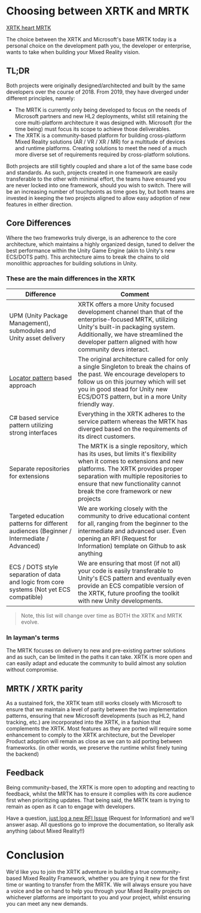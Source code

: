 # Choosing between XRTK and MRTK

[XRTK heart MRTK]()

The choice between the XRTK and Microsoft's base MRTK today is a personal choice on the development path you, the developer or enterprise, wants to take when building your Mixed Reality vision.

## TL;DR

Both projects were originally designed/architected and built by the same developers over the course of 2018. From 2019, they have diverged under different principles, namely:

* The MRTK is currently only being developed to focus on the needs of Microsoft partners and new HL2 deployments, whilst still retaining the core multi-platform architecture it was designed with.  Microsoft (for the time being) must focus its scope to achieve those deliverables.
* The XRTK is a community-based platform for building cross-platform Mixed Reality solutions (AR / VR / XR / MR) for a multitude of devices and runtime platforms.  Creating solutions to meet the need of a much more diverse set of requirements required by cross-platform solutions.

Both projects are still tightly coupled and share a lot of the same base code and standards. As such, projects created in one framework are easily transferable to the other with minimal effort, the teams have ensured you are never locked into one framework, should you wish to switch.
There will be an increasing number of touchpoints as time goes by, but both teams are invested in keeping the two projects aligned to allow easy adoption of new features in either direction.

## Core Differences

Where the two frameworks truly diverge, is an adherence to the core architecture, which maintains a highly organized design, tuned to deliver the best performance within the Unity Game Engine (akin to Unity's new ECS/DOTS path). This architecture aims to break the chains to old monolithic approaches for building solutions in Unity.

### These are the main differences in the XRTK

| Difference | Comment |
|---|---|
| UPM (Unity Package Management), submodules and Unity asset delivery | XRTK offers a more Unity focused development channel than that of the enterprise-focused MRTK, utilizing Unity's built-in packaging system.  Additionally, we have streamlined the developer pattern aligned with how community devs interact.
| [Locator pattern]() based approach | The original architecture called for only a single Singleton to break the chains of the past.  We encourage developers to follow us on this journey which will set you in good stead for Unity new ECS/DOTS pattern, but in a more Unity friendly way. |
| C# based service pattern utilizing strong interfaces | Everything in the XRTK adheres to the service pattern whereas the MRTK has diverged based on the requirements of its direct customers. |
| Separate repositories for extensions | The MRTK is a single repository, which has its uses, but limits it's flexibility when it comes to extensions and new platforms. The XRTK provides proper separation with multiple repositories to ensure that new functionality cannot break the core framework or new projects|
| Targeted education patterns for different audiences (Beginner / Intermediate / Advanced) | We are working closely with the community to drive educational content for all, ranging from the beginner to the intermediate and advanced user.  Even opening an RFI (Request for Information) template on Github to ask anything |
| ECS / DOTS style separation of data and logic from core systems (Not yet ECS compatible) | We are ensuring that most (if not all) your code is easily transferable to Unity's ECS pattern and eventually even provide an ECS compatible version of the XRTK, future proofing the toolkit with new Unity developments. |

> Note, this list will change over time as BOTH the XRTK and MRTK evolve.

### In layman's terms

The MRTK focuses on delivery to new and pre-existing partner solutions and as such, can be limited in the paths it can take.  XRTK is more open and can easily adapt and educate the community to build almost any solution without compromise.

## MRTK / XRTK parity

As a sustained fork, the XRTK team still works closely with Microsoft to ensure that we maintain a level of parity between the two implementation patterns, ensuring that new Microsoft developments (such as HL2, hand tracking, etc.) are incorporated into the XRTK, in a fashion that complements the XRTK. Most features as they are ported will require some enhancement to comply to the XRTK architecture, but the Developer Product adoption will remain as close as we can to aid porting between frameworks. (in other words, we preserve the runtime whilst finely tuning the backend)

## Feedback

Being community-based, the XRTK is more open to adopting and reacting to feedback, whilst the MRTK has to ensure it complies with its core audience first when prioritizing updates.  That being said, the MRTK team is trying to remain as open as it can to engage with developers.

Have a question, [just log a new RFI Issue](https://github.com/XRTK/XRTK-Core/issues/new?assignees=&labels=question&template=request_for_information.md&title=ask%20us%20anything) (Request for Information) and we'll answer asap.  All questions go to improve the documentation, so literally ask anything (about Mixed Reality!!)

# Conclusion

We'd like you to join the XRTK adventure in building a true community-based Mixed Reality Framework, whether you are trying it new for the first time or wanting to transfer from the MRTK.  We will always ensure you have a voice and be on hand to help you through your Mixed Reality projects on whichever platforms are important to you and your project, whilst ensuring you can meet any new demands.
